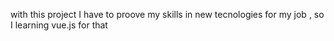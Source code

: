 with this project I have to proove my skills in new tecnologies for my job , so I learning vue.js for that
